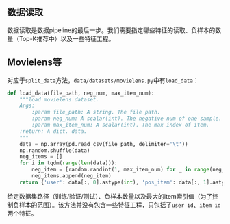 ## 数据读取

数据读取是数据pipeline的最后一步。我们需要指定哪些特征的读取、负样本的数量（Top-K推荐中）以及一些特征工程。



## Movielens等

对应于`split_data`方法，`data/datasets/movielens.py`中有`load_data`：

```python
def load_data(file_path, neg_num, max_item_num):
    """load movielens dataset.
    Args:
        :param file_path: A string. The file path.
        :param neg_num: A scalar(int). The negative num of one sample.
        :param max_item_num: A scalar(int). The max index of item.
    :return: A dict. data.
    """
    data = np.array(pd.read_csv(file_path, delimiter='\t'))
    np.random.shuffle(data)
    neg_items = []
    for i in tqdm(range(len(data))):
        neg_item = [random.randint(1, max_item_num) for _ in range(neg_num)]
        neg_items.append(neg_item)
    return {'user': data[:, 0].astype(int), 'pos_item': data[:, 1].astype(int), 'neg_item': np.array(neg_items)}
```

给定数据集路径（训练/验证/测试）、负样本数量以及最大的item索引值（为了控制负样本的范围）。该方法并没有包含一些特征工程，只包括了`user id`、`item id`两个特征。